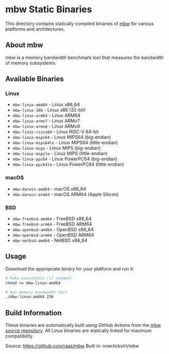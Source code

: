 # mbw Static Binaries

This directory contains statically compiled binaries of [mbw](https://github.com/raas/mbw) for various platforms and architectures.

## About mbw

mbw is a memory bandwidth benchmark tool that measures the bandwidth of memory subsystems.

## Available Binaries

### Linux
- `mbw-linux-amd64` - Linux x86_64
- `mbw-linux-386` - Linux x86 (32-bit)
- `mbw-linux-arm64` - Linux ARM64
- `mbw-linux-armv7` - Linux ARMv7
- `mbw-linux-armv6` - Linux ARMv6
- `mbw-linux-riscv64` - Linux RISC-V 64-bit
- `mbw-linux-mips64` - Linux MIPS64 (big-endian)
- `mbw-linux-mips64le` - Linux MIPS64 (little-endian)
- `mbw-linux-mips` - Linux MIPS (big-endian)
- `mbw-linux-mipsle` - Linux MIPS (little-endian)
- `mbw-linux-ppc64` - Linux PowerPC64 (big-endian)
- `mbw-linux-ppc64le` - Linux PowerPC64 (little-endian)

### macOS
- `mbw-darwin-amd64` - macOS x86_64
- `mbw-darwin-arm64` - macOS ARM64 (Apple Silicon)

### BSD
- `mbw-freebsd-amd64` - FreeBSD x86_64
- `mbw-freebsd-arm64` - FreeBSD ARM64
- `mbw-openbsd-amd64` - OpenBSD x86_64
- `mbw-openbsd-arm64` - OpenBSD ARM64
- `mbw-netbsd-amd64` - NetBSD x86_64

## Usage

Download the appropriate binary for your platform and run it:

```bash
# Make executable (if needed)
chmod +x mbw-linux-amd64

# Run memory bandwidth test
./mbw-linux-amd64 256
```

## Build Information

These binaries are automatically built using GitHub Actions from the [mbw source repository](https://github.com/raas/mbw).
All Linux binaries are statically linked for maximum compatibility.

Source: https://github.com/raas/mbw
Built in: oneclickvirt/mbw


